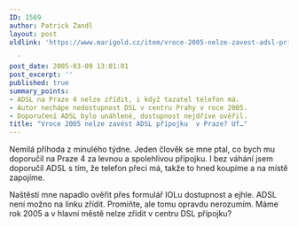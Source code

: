 ```yaml
---
ID: 1569
author: Patrick Zandl
layout: post
oldlink: 'https://www.marigold.cz/item/vroce-2005-nelze-zavest-adsl-pripojku-v-praze-uf

  '
post_date: 2005-03-09 13:01:01
post_excerpt: ''
published: true
summary_points:
- ADSL na Praze 4 nelze zřídit, i když tazatel telefon má.
- Autor nechápe nedostupnost DSL v centru Prahy v roce 2005.
- Doporučení ADSL bylo unáhlené, dostupnost nejdříve ověřil.
title: "Vroce 2005 nelze zavést ADSL přípojku  v Praze? Uf…"
---
```


<p>Nemilá příhoda z minulého týdne. Jeden člověk se mne ptal, co bych mu doporučil na Praze 4 za levnou a spolehlivou přípojku. I bez váhání jsem doporučil ADSL s tím, že telefon přeci má, takže to hned koupíme a na místě zapojíme.</p>

<p>Naštěstí mne napadlo ověřit přes formulář IOLu dostupnost a ejhle. ADSL není možno na linku zřídit. 
Promiňte, ale tomu opravdu nerozumím. Máme rok 2005 a v hlavní městě nelze zřídit v centru DSL přípojku?
</p>